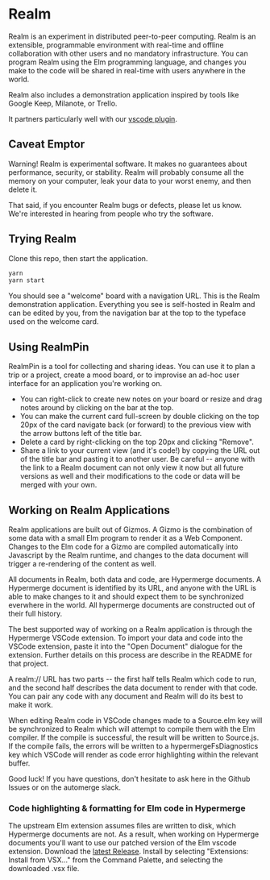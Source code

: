 # Realm

Realm is an experiment in distributed peer-to-peer computing. Realm is an extensible, programmable environment with real-time and offline collaboration with other users and no mandatory infrastructure. You can program Realm using the Elm programming language, and changes you make to the code will be shared in real-time with users anywhere in the world. 

Realm also includes a demonstration application inspired by tools like Google Keep, Milanote, or Trello.

It partners particularly well with our [vscode plugin](https://github.com/inkandswitch/vscode-hypermerge/).

## Caveat Emptor

Warning! Realm is experimental software. It makes no guarantees about performance, security, or stability. Realm will probably consume all the memory on your computer, leak your data to your worst enemy, and then delete it.

That said, if you encounter Realm bugs or defects, please let us know. We're interested in hearing from people who try the software.

## Trying Realm

Clone this repo, then start the application.

```bash
yarn
yarn start
```

You should see a "welcome" board with a navigation URL. This is the Realm demonstration application. Everything you see is self-hosted in Realm and can be edited by you, from the navigation bar at the top to the typeface used on the welcome card.

## Using RealmPin

RealmPin is a tool for collecting and sharing ideas. You can use it to plan a trip or a project, create a mood board, or to improvise an ad-hoc user interface for an application you're working on.

 * You can right-click to create new notes on your board or resize and drag notes around by clicking on the bar at the top.
 * You can make the current card full-screen by double clicking on the top 20px of the card navigate back (or forward) to the previous view with the arrow buttons left of the title bar. 
 * Delete a card by right-clicking on the top 20px and clicking "Remove".
 * Share a link to your current view (and it's code!) by copying the URL out of the title bar and pasting it to another user. Be careful -- anyone with the link to a Realm document can not only view it now but all future versions as well and their modifications to the code or data will be merged with your own.   

## Working on Realm Applications

Realm applications are built out of Gizmos. A Gizmo is the combination of some data with a small Elm program to render it as a Web Component. Changes to the Elm code for a Gizmo are compiled automatically into Javascript by the Realm runtime, and changes to the data document will trigger a re-rendering of the content as well.

All documents in Realm, both data and code, are Hypermerge documents. A Hypermerge document is identified by its URL, and anyone with the URL is able to make changes to it and should expect them to be synchronized everwhere in the world. All hypermerge documents are constructed out of their full history.

The best supported way of working on a Realm application is through the Hypermerge VSCode extension. To import your data and code into the VSCode extension, paste it into the "Open Document" dialogue for the extension. Further details on this process are describe in the README for that project.

A realm:// URL has two parts -- the first half tells Realm which code to run, and the second half describes the data document to render with that code. You can pair any code with any document and Realm will do its best to make it work.

When editing Realm code in VSCode changes made to a Source.elm key will be synchronized to Realm which will attempt to compile them with the Elm compiler. If the compile is successful, the result will be written to Source.js. If the compile fails, the errors will be written to a hypermergeFsDiagnostics key which VSCode will render as code error highlighting within the relevant buffer.

Good luck! If you have questions, don't hesitate to ask here in the Github Issues or on the automerge slack.

### Code highlighting & formatting for Elm code in Hypermerge
The upstream Elm extension assumes files are written to disk, which Hypermerge documents are not. As a result, when working on Hypermerge documents you'll want to use our patched version of the Elm vscode extension. Download the [latest Release](https://github.com/inkandswitch/vscode-elm/releases/latest). Install by selecting
"Extensions: Install from VSX..." from the Command Palette, and selecting the downloaded
.vsx file.

